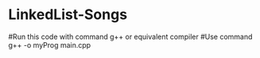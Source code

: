 # LinkedList-Songs
#Run this code with command g++ or equivalent compiler
#Use command g++ -o myProg main.cpp

